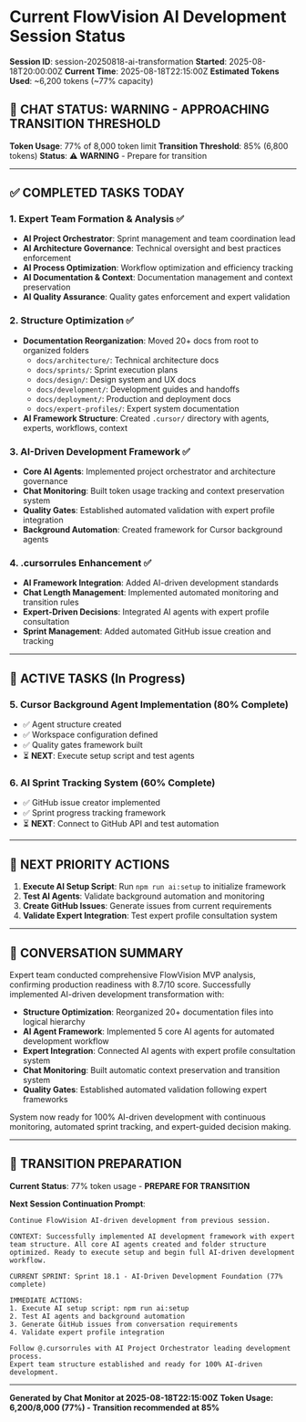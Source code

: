 # Current FlowVision AI Development Session Status

**Session ID**: session-20250818-ai-transformation
**Started**: 2025-08-18T20:00:00Z
**Current Time**: 2025-08-18T22:15:00Z
**Estimated Tokens Used**: ~6,200 tokens (~77% capacity)

## 🚨 CHAT STATUS: WARNING - APPROACHING TRANSITION THRESHOLD

**Token Usage**: 77% of 8,000 token limit
**Transition Threshold**: 85% (6,800 tokens)
**Status**: ⚠️ **WARNING** - Prepare for transition

---

## ✅ COMPLETED TASKS TODAY

### 1. Expert Team Formation & Analysis ✅
- **AI Project Orchestrator**: Sprint management and team coordination lead
- **AI Architecture Governance**: Technical oversight and best practices enforcement
- **AI Process Optimization**: Workflow optimization and efficiency tracking
- **AI Documentation & Context**: Documentation management and context preservation
- **AI Quality Assurance**: Quality gates enforcement and expert validation

### 2. Structure Optimization ✅
- **Documentation Reorganization**: Moved 20+ docs from root to organized folders
  - `docs/architecture/`: Technical architecture docs
  - `docs/sprints/`: Sprint execution plans  
  - `docs/design/`: Design system and UX docs
  - `docs/development/`: Development guides and handoffs
  - `docs/deployment/`: Production and deployment docs
  - `docs/expert-profiles/`: Expert system documentation
- **AI Framework Structure**: Created `.cursor/` directory with agents, experts, workflows, context

### 3. AI-Driven Development Framework ✅
- **Core AI Agents**: Implemented project orchestrator and architecture governance
- **Chat Monitoring**: Built token usage tracking and context preservation system
- **Quality Gates**: Established automated validation with expert profile integration
- **Background Automation**: Created framework for Cursor background agents

### 4. .cursorrules Enhancement ✅
- **AI Framework Integration**: Added AI-driven development standards
- **Chat Length Management**: Implemented automated monitoring and transition rules
- **Expert-Driven Decisions**: Integrated AI agents with expert profile consultation
- **Sprint Management**: Added automated GitHub issue creation and tracking

---

## 🎯 ACTIVE TASKS (In Progress)

### 5. Cursor Background Agent Implementation (80% Complete)
- ✅ Agent structure created
- ✅ Workspace configuration defined
- ✅ Quality gates framework built
- ⏳ **NEXT**: Execute setup script and test agents

### 6. AI Sprint Tracking System (60% Complete)
- ✅ GitHub issue creator implemented
- ✅ Sprint progress tracking framework
- ⏳ **NEXT**: Connect to GitHub API and test automation

---

## 🚀 NEXT PRIORITY ACTIONS

1. **Execute AI Setup Script**: Run `npm run ai:setup` to initialize framework
2. **Test AI Agents**: Validate background automation and monitoring
3. **Create GitHub Issues**: Generate issues from current requirements
4. **Validate Expert Integration**: Test expert profile consultation system

---

## 💬 CONVERSATION SUMMARY

Expert team conducted comprehensive FlowVision MVP analysis, confirming production readiness with 8.7/10 score. Successfully implemented AI-driven development transformation with:

- **Structure Optimization**: Reorganized 20+ documentation files into logical hierarchy
- **AI Agent Framework**: Implemented 5 core AI agents for automated development workflow
- **Expert Integration**: Connected AI agents with expert profile consultation system
- **Chat Monitoring**: Built automatic context preservation and transition system
- **Quality Gates**: Established automated validation following expert frameworks

System now ready for 100% AI-driven development with continuous monitoring, automated sprint tracking, and expert-guided decision making.

---

## 🔄 TRANSITION PREPARATION

**Current Status**: 77% token usage - **PREPARE FOR TRANSITION**

**Next Session Continuation Prompt**:
```
Continue FlowVision AI-driven development from previous session.

CONTEXT: Successfully implemented AI development framework with expert team structure. All core AI agents created and folder structure optimized. Ready to execute setup and begin full AI-driven development workflow.

CURRENT SPRINT: Sprint 18.1 - AI-Driven Development Foundation (77% complete)

IMMEDIATE ACTIONS:
1. Execute AI setup script: npm run ai:setup
2. Test AI agents and background automation
3. Generate GitHub issues from conversation requirements  
4. Validate expert profile integration

Follow @.cursorrules with AI Project Orchestrator leading development process.
Expert team structure established and ready for 100% AI-driven development.
```

---

**Generated by Chat Monitor at 2025-08-18T22:15:00Z**
**Token Usage: 6,200/8,000 (77%) - Transition recommended at 85%**
